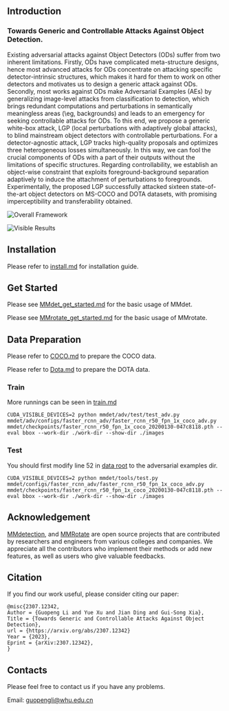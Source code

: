 
## Introduction

### Towards Generic and Controllable Attacks Against Object Detection.
Existing adversarial attacks against Object Detectors (ODs) suffer from two inherent limitations. Firstly, ODs have complicated meta-structure designs, hence most advanced attacks for ODs concentrate on attacking specific detector-intrinsic structures, which makes it hard for them to work on other detectors and motivates us to design a generic attack against ODs. Secondly, most works against ODs make Adversarial Examples (AEs) by generalizing image-level attacks from classification to detection, which brings redundant computations and perturbations in semantically meaningless areas (\eg, backgrounds) and leads to an emergency for seeking controllable attacks for ODs. To this end, we propose a generic white-box attack, LGP (local perturbations with adaptively global attacks), to blind mainstream object detectors with controllable perturbations. For a detector-agnostic attack, LGP tracks high-quality proposals and optimizes three heterogeneous losses simultaneously. In this way, we can fool the crucial components of ODs with a part of their outputs without the limitations of specific structures. Regarding controllability, we establish an object-wise constraint that exploits  foreground-background separation adaptively to induce the attachment of perturbations to foregrounds. Experimentally, the proposed LGP successfully attacked sixteen state-of-the-art object detectors on MS-COCO and DOTA datasets, with promising imperceptibility and transferability obtained.



![Overall Framework](./overall_frame.png)

![Visible Results](./Visible_Results.png)



## Installation

Please refer to [install.md](docs/install.md) for installation guide.

## Get Started

Please see [MMdet_get_started.md](mmdet/docs/en/get_started.md) for the basic usage of MMdet.

Please see [MMrotate_get_started.md](mmrotate/docs/en/get_started.md) for the basic usage of MMrotate.

## Data Preparation
Please refer to [COCO.md](https://mmdetection.readthedocs.io/en/latest/user_guides/dataset_prepare.html) to prepare the COCO data.

Please refer to [Dota.md](https://github.com/open-mmlab/mmrotate/blob/1.x/tools/data/dota/README.md) to prepare the DOTA data.


### Train

More runnings can be seen in [train.md](./docs/train.md)
```   
CUDA_VISIBLE_DEVICES=2 python mmdet/adv/test/test_adv.py mmdet/adv/configs/faster_rcnn_adv/faster_rcnn_r50_fpn_1x_coco_adv.py mmdet/checkpoints/faster_rcnn_r50_fpn_1x_coco_20200130-047c8118.pth --eval bbox --work-dir ./work-dir --show-dir ./images
```

### Test
You should first modify line 52 in [data root](./mmdet/configs/_base_/datasets/coco_detection.py) to the adversarial examples dir.

```
CUDA_VISIBLE_DEVICES=2 python mmdet/tools/test.py mmdet/configs/faster_rcnn_adv/faster_rcnn_r50_fpn_1x_coco_adv.py mmdet/checkpoints/faster_rcnn_r50_fpn_1x_coco_20200130-047c8118.pth --eval bbox --work-dir ./work-dir --show-dir ./images
```

## Acknowledgement

[MMdetection](https://github.com/open-mmlab/mmdetection), and [MMRotate](https://github.com/open-mmlab/mmrotate) are open source projects that are contributed by researchers and engineers from various colleges and companies. We appreciate all the contributors who implement their methods or add new features, as well as users who give valuable feedbacks.


## Citation

If you find our work useful, please consider citing our paper:
```
@misc{2307.12342,
Author = {Guopeng Li and Yue Xu and Jian Ding and Gui-Song Xia},
Title = {Towards Generic and Controllable Attacks Against Object Detection},
url = {https://arxiv.org/abs/2307.12342}
Year = {2023},
Eprint = {arXiv:2307.12342},
}
```

## Contacts

Please feel free to contact us if you have any problems.

Email: [guopengli@whu.edu.cn](guopengli@whu.edu.cn)
